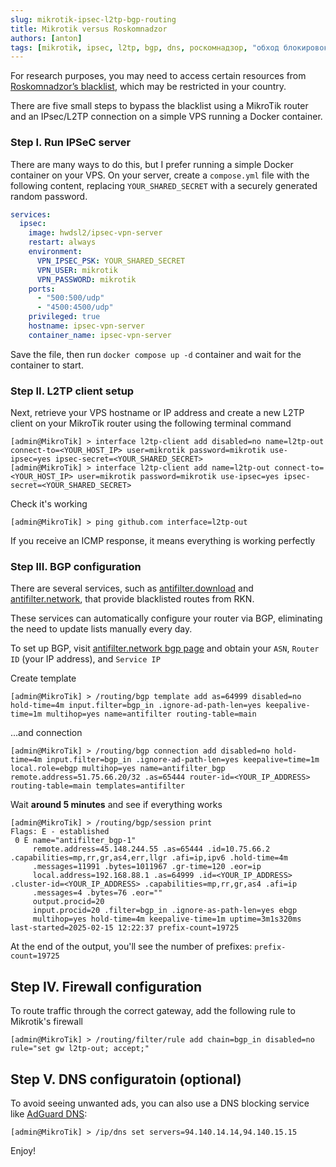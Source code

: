 ```yaml
---
slug: mikrotik-ipsec-l2tp-bgp-routing
title: Mikrotik versus Roskomnadzor
authors: [anton]
tags: [mikrotik, ipsec, l2tp, bgp, dns, роскомнадзор, "обход блокировок"]
---
```


For research purposes, you may need to access certain resources from [Roskomnadzor’s blacklist](https://en.wikipedia.org/wiki/Internet_censorship_in_Russia#Internet_blacklist), which may be restricted in your country.

There are five small steps to bypass the blacklist using a MikroTik router and an IPsec/L2TP connection on a simple VPS running a Docker container.

<!--truncate-->

### Step I. Run IPSeC server

There are many ways to do this, but I prefer running a simple Docker container on your VPS. On your server, create a `compose.yml` file with the following content, replacing `YOUR_SHARED_SECRET` with a securely generated random password.

```yaml
services:
  ipsec:
    image: hwdsl2/ipsec-vpn-server
    restart: always
    environment:
      VPN_IPSEC_PSK: YOUR_SHARED_SECRET
      VPN_USER: mikrotik
      VPN_PASSWORD: mikrotik
    ports:
      - "500:500/udp"
      - "4500:4500/udp"
    privileged: true
    hostname: ipsec-vpn-server
    container_name: ipsec-vpn-server
```

Save the file, then run `docker compose up -d` container and wait for the container to start.

### Step II. L2TP client setup

Next, retrieve your VPS hostname or IP address and create a new L2TP client on your MikroTik router using the following terminal command

```shell
[admin@MikroTik] > interface l2tp-client add disabled=no name=l2tp-out connect-to=<YOUR_HOST_IP> user=mikrotik password=mikrotik use-ipsec=yes ipsec-secret=<YOUR_SHARED_SECRET>
[admin@MikroTik] > interface l2tp-client add name=l2tp-out connect-to=<YOUR_HOST_IP> user=mikrotik password=mikrotik use-ipsec=yes ipsec-secret=<YOUR_SHARED_SECRET>
```

Check it's working

```shell
[admin@MikroTik] > ping github.com interface=l2tp-out
```

If you receive an ICMP response, it means everything is working perfectly

### Step III. BGP configuration

There are several services, such as [antifilter.download](https://antifilter.download/) and [antifilter.network](https://antifilter.network/), that provide blacklisted routes from RKN. 

These services can automatically configure your router via BGP, eliminating the need to update lists manually every day. 

To set up BGP, visit [antifilter.network bgp page](https://antifilter.network/bgp) and obtain your `ASN`, `Router ID` (your IP address), and `Service IP`

Create template

```shell
[admin@MikroTik] > /routing/bgp template add as=64999 disabled=no hold-time=4m input.filter=bgp_in .ignore-ad-path-len=yes keepalive-time=1m multihop=yes name=antifilter routing-table=main
```

...and connection

```shell
[admin@MikroTik] > /routing/bgp connection add disabled=no hold-time=4m input.filter=bgp_in .ignore-ad-path-len=yes keepalive=time=1m local.role=ebgp multihop=yes name=antifilter_bgp remote.address=51.75.66.20/32 .as=65444 router-id=<YOUR_IP_ADDRESS> routing-table=main templates=antifilter
```

Wait **around 5 minutes** and see if everything works

```shell
[admin@MikroTik] > /routing/bgp/session print  
Flags: E - established 
 0 E name="antifilter_bgp-1" 
     remote.address=45.148.244.55 .as=65444 .id=10.75.66.2 .capabilities=mp,rr,gr,as4,err,llgr .afi=ip,ipv6 .hold-time=4m 
     .messages=11991 .bytes=1011967 .gr-time=120 .eor=ip 
     local.address=192.168.88.1 .as=64999 .id=<YOUR_IP_ADDRESS> .cluster-id=<YOUR_IP_ADDRESS> .capabilities=mp,rr,gr,as4 .afi=ip 
     .messages=4 .bytes=76 .eor="" 
     output.procid=20 
     input.procid=20 .filter=bgp_in .ignore-as-path-len=yes ebgp 
     multihop=yes hold-time=4m keepalive-time=1m uptime=3m1s320ms last-started=2025-02-15 12:22:37 prefix-count=19725 
```

At the end of the output, you'll see the number of prefixes: `prefix-count=19725`

## Step IV. Firewall configuration

To route traffic through the correct gateway, add the following rule to Mikrotik's firewall

```shell
[admin@MikroTik] > /routing/filter/rule add chain=bgp_in disabled=no rule="set gw l2tp-out; accept;"
```

## Step V. DNS configuratoin (optional)

To avoid seeing unwanted ads, you can also use a DNS blocking service like [AdGuard DNS](https://adguard-dns.io/en/blog/adguard-dns-new-addresses.html):

```shell
[admin@MikroTik] > /ip/dns set servers=94.140.14.14,94.140.15.15
```

Enjoy!